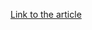 [Link to the article](https://www.akamai.com/blog/security/akamai-brand-protector-solves-impersonation-attacks)
